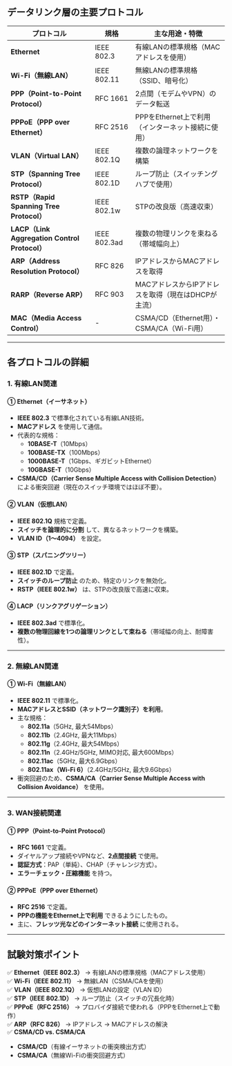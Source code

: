 
## **データリンク層の主要プロトコル**
| プロトコル | 規格 | 主な用途・特徴 |
|------------|------|--------------|
| **Ethernet** | IEEE 802.3 | 有線LANの標準規格（MACアドレスを使用） |
| **Wi-Fi（無線LAN）** | IEEE 802.11 | 無線LANの標準規格（SSID、暗号化） |
| **PPP（Point-to-Point Protocol）** | RFC 1661 | 2点間（モデムやVPN）のデータ転送 |
| **PPPoE（PPP over Ethernet）** | RFC 2516 | PPPをEthernet上で利用（インターネット接続に使用） |
| **VLAN（Virtual LAN）** | IEEE 802.1Q | 複数の論理ネットワークを構築 |
| **STP（Spanning Tree Protocol）** | IEEE 802.1D | ループ防止（スイッチングハブで使用） |
| **RSTP（Rapid Spanning Tree Protocol）** | IEEE 802.1w | STPの改良版（高速収束） |
| **LACP（Link Aggregation Control Protocol）** | IEEE 802.3ad | 複数の物理リンクを束ねる（帯域幅向上） |
| **ARP（Address Resolution Protocol）** | RFC 826 | IPアドレスからMACアドレスを取得 |
| **RARP（Reverse ARP）** | RFC 903 | MACアドレスからIPアドレスを取得（現在はDHCPが主流） |
| **MAC（Media Access Control）** | - | CSMA/CD（Ethernet用）・CSMA/CA（Wi-Fi用） |

---

## **各プロトコルの詳細**
### **1. 有線LAN関連**
#### **① Ethernet（イーサネット）**
- **IEEE 802.3** で標準化されている有線LAN技術。
- **MACアドレス** を使用して通信。
- 代表的な規格：
  - **10BASE-T**（10Mbps）
  - **100BASE-TX**（100Mbps）
  - **1000BASE-T**（1Gbps、ギガビットEthernet）
  - **10GBASE-T**（10Gbps）
- **CSMA/CD（Carrier Sense Multiple Access with Collision Detection）** による衝突回避（現在のスイッチ環境ではほぼ不要）。

#### **② VLAN（仮想LAN）**
- **IEEE 802.1Q** 規格で定義。
- **スイッチを論理的に分割** して、異なるネットワークを構築。
- **VLAN ID（1〜4094）** を設定。

#### **③ STP（スパニングツリー）**
- **IEEE 802.1D** で定義。
- **スイッチのループ防止** のため、特定のリンクを無効化。
- **RSTP（IEEE 802.1w）** は、STPの改良版で高速に収束。

#### **④ LACP（リンクアグリゲーション）**
- **IEEE 802.3ad** で標準化。
- **複数の物理回線を1つの論理リンクとして束ねる**（帯域幅の向上、耐障害性）。

---

### **2. 無線LAN関連**
#### **① Wi-Fi（無線LAN）**
- **IEEE 802.11** で標準化。
- **MACアドレスとSSID（ネットワーク識別子）を利用**。
- 主な規格：
  - **802.11a**（5GHz, 最大54Mbps）
  - **802.11b**（2.4GHz, 最大11Mbps）
  - **802.11g**（2.4GHz, 最大54Mbps）
  - **802.11n**（2.4GHz/5GHz, MIMO対応, 最大600Mbps）
  - **802.11ac**（5GHz, 最大6.9Gbps）
  - **802.11ax（Wi-Fi 6）**（2.4GHz/5GHz, 最大9.6Gbps）
- 衝突回避のため、**CSMA/CA（Carrier Sense Multiple Access with Collision Avoidance）** を使用。

---

### **3. WAN接続関連**
#### **① PPP（Point-to-Point Protocol）**
- **RFC 1661** で定義。
- ダイヤルアップ接続やVPNなど、**2点間接続** で使用。
- **認証方式**：PAP（単純）、CHAP（チャレンジ方式）。
- **エラーチェック・圧縮機能** を持つ。

#### **② PPPoE（PPP over Ethernet）**
- **RFC 2516** で定義。
- **PPPの機能をEthernet上で利用** できるようにしたもの。
- 主に、**フレッツ光などのインターネット接続** に使用される。

---


## **試験対策ポイント**
✅ **Ethernet（IEEE 802.3）** → 有線LANの標準規格（MACアドレス使用）  
✅ **Wi-Fi（IEEE 802.11）** → 無線LAN（CSMA/CAを使用）  
✅ **VLAN（IEEE 802.1Q）** → 仮想LANの設定（VLAN ID）  
✅ **STP（IEEE 802.1D）** → ループ防止（スイッチの冗長化時）  
✅ **PPPoE（RFC 2516）** → プロバイダ接続で使われる（PPPをEthernet上で動作）  
✅ **ARP（RFC 826）** → IPアドレス → MACアドレスの解決  
✅ **CSMA/CD vs. CSMA/CA**  

- **CSMA/CD**（有線イーサネットの衝突検出方式）  
- **CSMA/CA**（無線Wi-Fiの衝突回避方式）  
